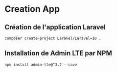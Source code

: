 # Creation App

## Création de l'application Laravel

`composer create-project Laravel/Laravel=10 .`

## Installation de Admin LTE par NPM

`npm install admin-lte@^3.2 --save`
